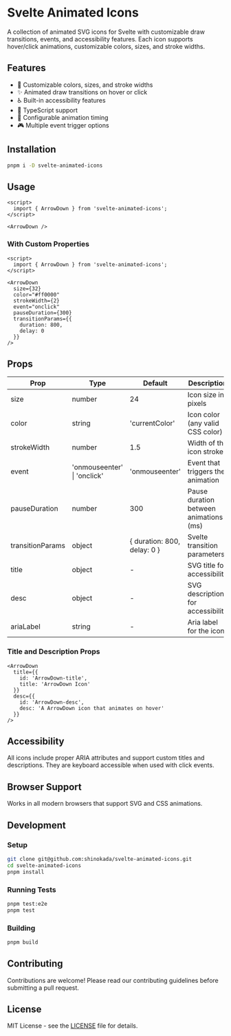 # Svelte Animated Icons

A collection of animated SVG icons for Svelte with customizable draw transitions, events, and accessibility features. Each icon supports hover/click animations, customizable colors, sizes, and stroke widths.

## Features

- 🎨 Customizable colors, sizes, and stroke widths
- ✨ Animated draw transitions on hover or click
- ♿ Built-in accessibility features
- 🎯 TypeScript support
- 🔄 Configurable animation timing
- 🎮 Multiple event trigger options

## Installation

```bash
pnpm i -D svelte-animated-icons
```

## Usage

```svelte
<script>
  import { ArrowDown } from 'svelte-animated-icons';
</script>

<ArrowDown />
```

### With Custom Properties

```svelte
<script>
  import { ArrowDown } from 'svelte-animated-icons';
</script>

<ArrowDown
  size={32}
  color="#ff0000"
  strokeWidth={2}
  event="onclick"
  pauseDuration={300}
  transitionParams={{
    duration: 800,
    delay: 0
  }}
/>
```

## Props

| Prop             | Type                        | Default                     | Description                            |
| ---------------- | --------------------------- | --------------------------- | -------------------------------------- |
| size             | number                      | 24                          | Icon size in pixels                    |
| color            | string                      | 'currentColor'              | Icon color (any valid CSS color)       |
| strokeWidth      | number                      | 1.5                         | Width of the icon strokes              |
| event            | 'onmouseenter' \| 'onclick' | 'onmouseenter'              | Event that triggers the animation      |
| pauseDuration    | number                      | 300                         | Pause duration between animations (ms) |
| transitionParams | object                      | { duration: 800, delay: 0 } | Svelte transition parameters           |
| title            | object                      | -                           | SVG title for accessibility            |
| desc             | object                      | -                           | SVG description for accessibility      |
| ariaLabel        | string                      | -                           | Aria label for the icon                |

### Title and Description Props

```svelte
<ArrowDown
  title={{
    id: 'ArrowDown-title',
    title: 'ArrowDown Icon'
  }}
  desc={{
    id: 'ArrowDown-desc',
    desc: 'A ArrowDown icon that animates on hover'
  }}
/>
```

## Accessibility

All icons include proper ARIA attributes and support custom titles and descriptions. They are keyboard accessible when used with click events.

## Browser Support

Works in all modern browsers that support SVG and CSS animations.

## Development

### Setup

```bash
git clone git@github.com:shinokada/svelte-animated-icons.git
cd svelte-animated-icons
pnpm install
```

### Running Tests

```bash
pnpm test:e2e
pnpm test
```

### Building

```bash
pnpm build
```

## Contributing

Contributions are welcome! Please read our contributing guidelines before submitting a pull request.

## License

MIT License - see the [LICENSE](LICENSE) file for details.
